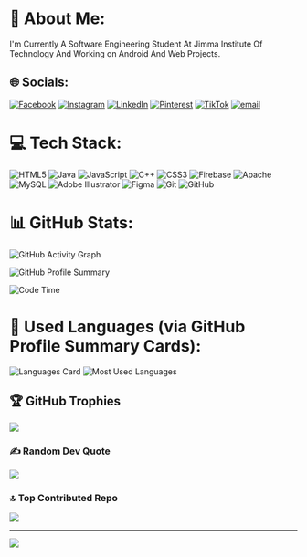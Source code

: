 # 💫 About Me:
I'm Currently A Software Engineering Student At Jimma Institute Of Technology And Working on Android And Web Projects.


## 🌐 Socials:
[![Facebook](https://img.shields.io/badge/Facebook-%231877F2.svg?logo=Facebook&logoColor=white)](https://facebook.com/SeriousRas) 
[![Instagram](https://img.shields.io/badge/Instagram-%23E4405F.svg?logo=Instagram&logoColor=white)](https://instagram.com/SeriousRas) 
[![LinkedIn](https://img.shields.io/badge/LinkedIn-%230077B5.svg?logo=linkedin&logoColor=white)](https://linkedin.com/in/SeriousRasCode) 
[![Pinterest](https://img.shields.io/badge/Pinterest-%23E60023.svg?logo=Pinterest&logoColor=white)](https://pinterest.com/SeriousRas) 
[![TikTok](https://img.shields.io/badge/TikTok-%23000000.svg?logo=TikTok&logoColor=white)](https://tiktok.com/@SeriousRas) 
[![email](https://img.shields.io/badge/Email-D14836?logo=gmail&logoColor=white)](mailto:tedroszion@gmail.com) 

# 💻 Tech Stack:
![HTML5](https://img.shields.io/badge/html5-%23E34F26.svg?style=for-the-badge&logo=html5&logoColor=white) 
![Java](https://img.shields.io/badge/java-%23ED8B00.svg?style=for-the-badge&logo=openjdk&logoColor=white) 
![JavaScript](https://img.shields.io/badge/javascript-%23323330.svg?style=for-the-badge&logo=javascript&logoColor=%23F7DF1E) 
![C++](https://img.shields.io/badge/c++-%2300599C.svg?style=for-the-badge&logo=c%2B%2B&logoColor=white) 
![CSS3](https://img.shields.io/badge/css3-%231572B6.svg?style=for-the-badge&logo=css3&logoColor=white) 
![Firebase](https://img.shields.io/badge/firebase-%23039BE5.svg?style=for-the-badge&logo=firebase) 
![Apache](https://img.shields.io/badge/apache-%23D42029.svg?style=for-the-badge&logo=apache&logoColor=white) 
![MySQL](https://img.shields.io/badge/mysql-4479A1.svg?style=for-the-badge&logo=mysql&logoColor=white) 
![Adobe Illustrator](https://img.shields.io/badge/adobe%20illustrator-%23FF9A00.svg?style=for-the-badge&logo=adobe%20illustrator&logoColor=white) 
![Figma](https://img.shields.io/badge/figma-%23F24E1E.svg?style=for-the-badge&logo=figma&logoColor=white) 
![Git](https://img.shields.io/badge/git-%23F05033.svg?style=for-the-badge&logo=git&logoColor=white) 
![GitHub](https://img.shields.io/badge/github-%23121011.svg?style=for-the-badge&logo=github&logoColor=white)

# 📊 GitHub Stats:
![GitHub Activity Graph](https://github-readme-activity-graph.vercel.app/graph?username=SeriousRasCode&bg_color=1f1f1f&color=00e5ff&line=00e5ff&point=ffffff&area=true&hide_border=true)

![GitHub Profile Summary](https://github-profile-summary-cards.vercel.app/api/cards/profile-details?username=SeriousRasCode&theme=tokyonight)

![Code Time](https://github-readme-activity-graph.vercel.app/graph?username=SeriousRasCode&custom_title=Weekly%20Development%20Activity&theme=github-compact)

# 🧠 Used Languages (via GitHub Profile Summary Cards):
![Languages Card](https://github-profile-summary-cards.vercel.app/api/cards/repos-per-language?username=SeriousRasCode&theme=tokyonight)
![Most Used Languages](https://github-profile-summary-cards.vercel.app/api/cards/most-commit-language?username=SeriousRasCode&theme=tokyonight)

## 🏆 GitHub Trophies
![](https://github-profile-trophy.vercel.app/?username=SeriousRasCode&theme=radical&no-frame=false&no-bg=true&margin-w=4)

### ✍️ Random Dev Quote
![](https://quotes-github-readme.vercel.app/api?type=horizontal&theme=radical)

### 🔝 Top Contributed Repo
![](https://github-contributor-stats.vercel.app/api?username=SeriousRasCode&limit=5&theme=dark&combine_all_yearly_contributions=true)

---
[![](https://visitcount.itsvg.in/api?id=SeriousRasCode&icon=0&color=0)](https://visitcount.itsvg.in)

<!-- Proudly created with GPRM ( https://gprm.itsvg.in ) -->
